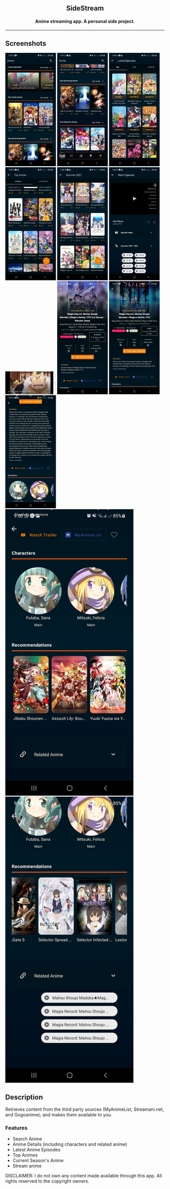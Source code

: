 <h2 align="center"><b>SideStream</b></h2>
<h4 align="center">Anime streaming app. A personal side project.</h4> 
<hr>

## Screenshots

[<img src="meta/screenshots/screenshot_1.jpg" width=160>](meta/screenshots/screenshot_1.jpg)
[<img src="meta/screenshots/screenshot_2.jpg" width=160>](meta/screenshots/screenshot_2.jpg)
[<img src="meta/screenshots/screenshot_3.jpg" width=160>](meta/screenshots/screenshot_3.jpg)
[<img src="meta/screenshots/screenshot_4.jpg" width=160>](meta/screenshots/screenshot_4.jpg)
[<img src="meta/screenshots/screenshot_5.jpg" width=160>](meta/screenshots/screenshot_5.jpg)
[<img src="meta/screenshots/screenshot_6.jpg" width=160>](meta/screenshots/screenshot_6.jpg)
[<img src="meta/screenshots/screenshot_7.jpg" width=160>](meta/screenshots/screenshot_7.jpg)
[<img src="meta/screenshots/screenshot_8.jpg" width=160>](meta/screenshots/screenshot_8.jpg)
[<img src="meta/screenshots/screenshot_9.jpg" width=160>](meta/screenshots/screenshot_9.jpg)
[<img src="meta/screenshots/screenshot_10.jpg" width=160>](meta/screenshots/screenshot_10.jpg)
[<img src="meta/screenshots/screenshot_11.jpg" width=405>](meta/screenshots/screenshot_11.jpg)
[<img src="meta/screenshots/screenshot_12.jpg" width=405>](meta/screenshots/screenshot_12.jpg)


## Description

Retrieves content from the third party sources (MyAnimeList, Streamani.net, and Gogoanime); and makes them available to you.

### Features

* Search Anime
* Anime Details (including characters and related anime)
* Latest Anime Episodes
* Top Animes
* Current Season's Anime
* Stream anime

DISCLAIMER: I do not own any content made available through this app. All rights reserved to the copyright owners.
